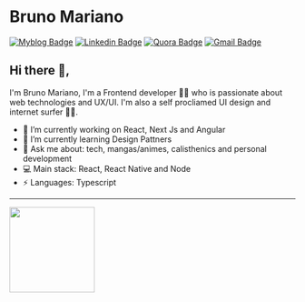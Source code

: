 # Bruno Mariano
[![Myblog Badge](https://img.shields.io/badge/-myblog-0d4fde?style=flat-square&logo=Opsgenie&logoColor=white&link)](https://brunomariano.me/)
[![Linkedin Badge](https://img.shields.io/badge/-brunomariano-blue?style=flat-square&logo=Linkedin&logoColor=white&link=https://www.linkedin.com/in/dev-bruno-mariano/)](https://www.linkedin.com/in/dev-bruno-mariano/)
[![Quora Badge](https://img.shields.io/badge/-brunomariano-cc0000?style=flat-square&logo=Quora&logoColor=white&link)](https://www.quora.com/profile/Bruno-Mariano-1-1)
[![Gmail Badge](https://img.shields.io/badge/-bsignx@gmail.com-c14438?style=flat-square&logo=Gmail&logoColor=white&link=mailto:bsignx@gmail.com)](mailto:bsignx@gmail.com)


## Hi there 👋, 
I'm Bruno Mariano, I'm a Frontend developer 👨‍💻 who is passionate about web technologies and UX/UI. I'm also a self procliamed UI design and internet surfer 
🏄‍♂️. 

- 🔭 I’m currently working on React, Next Js and Angular
- 🌱 I’m currently learning Design Pattners
- 💬 Ask me about: tech, mangas/animes, calisthenics and personal development
- :computer: Main stack: React, React Native and Node
-  ⚡ Languages: Typescript
 
<hr>

<div align="left">
  <a href="https://github.com/bsignx">
    <img height="150em" src="https://github-readme-stats.vercel.app/api?username=bsignx&show_icons=true&theme=dracula&include_all_commits=true&count_private=true"/>
</div>
